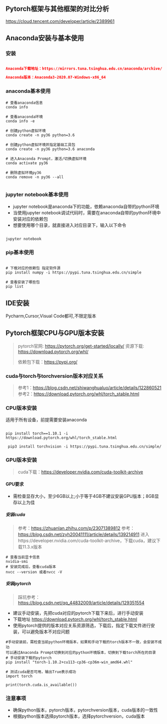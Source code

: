 ## Pytorch框架与其他框架的对比分析

https://cloud.tencent.com/developer/article/2389961

## Anaconda安装与基本使用

### 安装

```json

Anaconda下载地址：https://mirrors.tuna.tsinghua.edu.cn/anaconda/archive/

Anaconda版本：Anaconda3-2020.07-Windows-x86_64

```

### anaconda基本使用

```shell
# 查看anaconda信息
conda info

# 查看anaconda环境
conda info -e

# 创建python虚拟环境
conda create -n py36 python=3.6

# 创建python虚拟环境并指定基础工具包
conda create -n py36 python=3.6 anaconda

# 进入Anaconda Prompt，激活/切换虚拟环境
conda activate py36

# 删除虚拟环境py36
conda remove -n py36 --all


```

### jupyter notebook基本使用

* jupyter notebook是anaconda下的功能，依赖anaconda自带的python环境
* 当使用jupyter notebook调试代码时，需要在anaconda自带的python环境中安装对应的依赖包
* 想要使用哪个目录，就直接进入对应目录下，输入以下命令

```shell

jupyter notebook

```

### pip基本使用

```shell

# 下载对应的依赖包 指定软件源
pip install numpy -i https://pypi.tuna.tsinghua.edu.cn/simple

# 查看安装了哪些包
pip list

```

## IDE安装

Pycharm,Cursor,Visual Code都可,不限定版本

## Pytorch框架CPU与GPU版本安装

> pytorch官网: https://pytorch.org/get-started/locally/
> 资源下载: https://download.pytorch.org/whl/
>
> 依赖包下载：https://pypi.org/

### cuda与torch与torchversion版本对应关系

> 参考1：https://blog.csdn.net/shiwanghualuo/article/details/122860521
> 参考2：https://download.pytorch.org/whl/torch_stable.html

### CPU版本安装

适用于所有设备，前提需要安装anaconda

```shell

pip install torch==1.10.1 -i https://download.pytorch.org/whl/torch_stable.html

 pip3 install torchvision -i https://pypi.tuna.tsinghua.edu.cn/simple/

```

### GPU版本安装

> cuda下载：https://developer.nvidia.com/cuda-toolkit-archive

#### GPU要求

* 需检查显存大小，至少6GB以上;小于等于4GB不建议安装GPU版本；8GB显存以上为佳

##### 安装cuda

> 参考：https://zhuanlan.zhihu.com/p/23071389812
> 参考：https://blog.csdn.net/zyh20041111/article/details/139214911
> 进入https://developer.nvidia.com/cuda-toolkit-archive，下载cuda，建议下载11.3.x版本

```shell
# 查看当前显卡信息
nvidia-smi
# 安装完成后，查看cuda版本
nvcc --version 或者nvcc -V

```

##### 安装pytorch

> 踩坑参考：https://blog.csdn.net/qq_44832009/article/details/129351554

* 建议手动安装，先把cuda对应的pytorch下载下来后，进行手动安装
* 下载地址 https://download.pytorch.org/whl/torch_stable.html
* 使用pytorch提供的版本对应关系资源筛选，下载后，指定下载文件进行安装，可以避免版本不对应问题

```shell
#手动安装前，需检查当前python环境版本，如果和手动下载的torch版本不一致，会安装不成功
可以通过Anaconda Prompt切换到对应的python环境版本，切换到下载torch所在的目录
# 手动安装下载的pytorch
pip install "torch-1.10.2+cu113-cp36-cp36m-win_amd64.whl"

# 测试cuda是否可用，输出True表示成功
import torch

print(torch.cuda.is_available())

```

### 注意事项

* 确保python版本，pytorch版本，pytorchversion版本，cuda版本的一致性
* 根据python版本选择pytorch版本，选择pytorchversion，cuda版本
